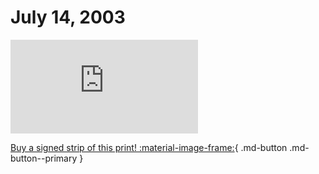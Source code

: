 # July 14, 2003

![](https://www.achewood.com/comic.php?date=07142003)

[Buy a signed strip of this print! :material-image-frame:](https://achewood-holiday-pop-up.myshopify.com/products/strip#07142003){ .md-button .md-button--primary }
